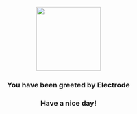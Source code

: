 <p align="center">
    <img src="https://raw.githubusercontent.com/PokeAPI/sprites/master/sprites/pokemon/101.png" width="150" height="150">
</p>
<h3 align="center">You have been greeted by  <b>Electrode</b></h3>
<h3 align="center">Have a nice day!</h3>
